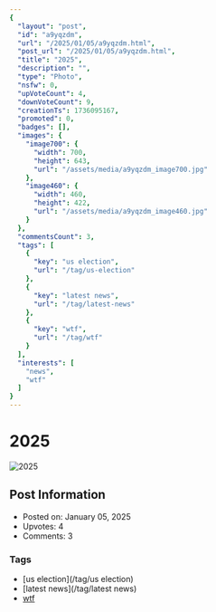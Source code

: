 ```yaml
---
{
  "layout": "post",
  "id": "a9yqzdm",
  "url": "/2025/01/05/a9yqzdm.html",
  "post_url": "/2025/01/05/a9yqzdm.html",
  "title": "2025",
  "description": "",
  "type": "Photo",
  "nsfw": 0,
  "upVoteCount": 4,
  "downVoteCount": 9,
  "creationTs": 1736095167,
  "promoted": 0,
  "badges": [],
  "images": {
    "image700": {
      "width": 700,
      "height": 643,
      "url": "/assets/media/a9yqzdm_image700.jpg"
    },
    "image460": {
      "width": 460,
      "height": 422,
      "url": "/assets/media/a9yqzdm_image460.jpg"
    }
  },
  "commentsCount": 3,
  "tags": [
    {
      "key": "us election",
      "url": "/tag/us-election"
    },
    {
      "key": "latest news",
      "url": "/tag/latest-news"
    },
    {
      "key": "wtf",
      "url": "/tag/wtf"
    }
  ],
  "interests": [
    "news",
    "wtf"
  ]
}
---
```


# 2025

![2025](/assets/media/a9yqzdm_image700.jpg)

## Post Information

- Posted on: January 05, 2025
- Upvotes: 4
- Comments: 3

### Tags

- [us election](/tag/us election)
- [latest news](/tag/latest news)
- [wtf](/tag/wtf)
